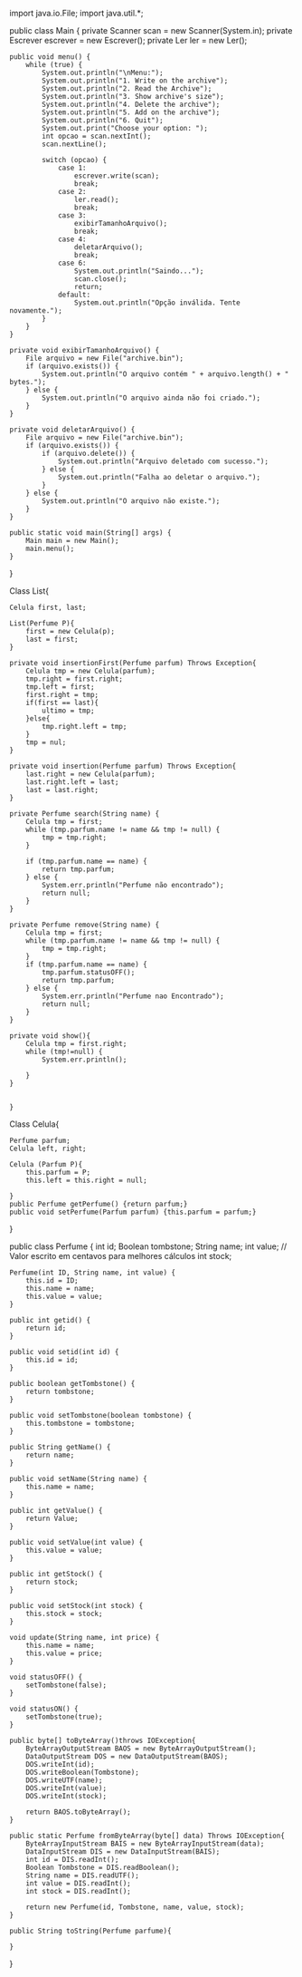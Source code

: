 import java.io.File;
import java.util.*;

public class Main {
    private Scanner scan = new Scanner(System.in);
    private Escrever escrever = new Escrever();
    private Ler ler = new Ler();

    public void menu() {
        while (true) {
            System.out.println("\nMenu:");
            System.out.println("1. Write on the archive");
            System.out.println("2. Read the Archive");
            System.out.println("3. Show archive's size");
            System.out.println("4. Delete the archive");
            System.out.println("5. Add on the archive");
            System.out.println("6. Quit");
            System.out.print("Choose your option: ");
            int opcao = scan.nextInt();
            scan.nextLine();
            
            switch (opcao) {
                case 1:
                    escrever.write(scan);
                    break;
                case 2:
                    ler.read();
                    break;
                case 3:
                    exibirTamanhoArquivo();
                    break;
                case 4:
                    deletarArquivo();
                    break;
                case 6:
                	System.out.println("Saindo...");
                	scan.close();
                	return;
                default:
                    System.out.println("Opção inválida. Tente novamente.");
            }
        }
    }

    private void exibirTamanhoArquivo() {
        File arquivo = new File("archive.bin");
        if (arquivo.exists()) {
            System.out.println("O arquivo contém " + arquivo.length() + " bytes.");
        } else {
            System.out.println("O arquivo ainda não foi criado.");
        }
    }

    private void deletarArquivo() {
        File arquivo = new File("archive.bin");
        if (arquivo.exists()) {
            if (arquivo.delete()) {
                System.out.println("Arquivo deletado com sucesso.");
            } else {
                System.out.println("Falha ao deletar o arquivo.");
            }
        } else {
            System.out.println("O arquivo não existe.");
        }
    }

    public static void main(String[] args) {
        Main main = new Main();
        main.menu();
    }
}

Class List{

    Celula first, last;

    List(Perfume P){
        first = new Celula(p);
        last = first;
    }

    private void insertionFirst(Perfume parfum) Throws Exception{
        Celula tmp = new Celula(parfum);
        tmp.right = first.right;
        tmp.left = first;
        first.right = tmp;
        if(first == last){
            ultimo = tmp;
        }else{
            tmp.right.left = tmp;
        }
        tmp = nul;
    }

    private void insertion(Perfume parfum) Throws Exception{
        last.right = new Celula(parfum);
        last.right.left = last;     
        last = last.right;
    }

    private Perfume search(String name) {
        Celula tmp = first;
        while (tmp.parfum.name != name && tmp != null) {
            tmp = tmp.right;
        }

        if (tmp.parfum.name == name) {
            return tmp.parfum;
        } else {
            System.err.println("Perfume não encontrado");
            return null;
        }
    }

    private Perfume remove(String name) {
        Celula tmp = first;
        while (tmp.parfum.name != name && tmp != null) {
            tmp = tmp.right;
        }
        if (tmp.parfum.name == name) {
            tmp.parfum.statusOFF();
            return tmp.parfum;
        } else {
            System.err.println("Perfume nao Encontrado");
            return null;
        }
    }

    private void show(){
        Celula tmp = first.right;
        while (tmp!=null) {
            System.err.println();
            
        }
    }


    }
Class Celula{

    Perfume parfum;
    Celula left, right;

    Celula (Parfum P){
        this.parfum = P;
        this.left = this.right = null;

    }
    public Perfume getPerfume() {return parfum;}
    public void setPerfume(Parfum parfum) {this.parfum = parfum;}
}

public class Perfume {
    int id;
    Boolean tombstone;
    String name;
    int value; // Valor escrito em centavos para melhores cálculos
    int stock;

    Perfume(int ID, String name, int value) {
        this.id = ID;
        this.name = name;
        this.value = value;
    }

    public int getid() {
        return id;
    }

    public void setid(int id) {
        this.id = id;
    }

    public boolean getTombstone() {
        return tombstone;
    }

    public void setTombstone(boolean tombstone) {
        this.tombstone = tombstone;
    }

    public String getName() {
        return name;
    }

    public void setName(String name) {
        this.name = name;
    }

    public int getValue() {
        return Value;
    }

    public void setValue(int value) {
        this.value = value;
    }

    public int getStock() {
        return stock;
    }

    public void setStock(int stock) {
        this.stock = stock;
    }

    void update(String name, int price) {
        this.name = name;
        this.value = price;
    }

    void statusOFF() {
        setTombstone(false);
    }

    void statusON() {
        setTombstone(true);
    }

    public byte[] toByteArray()throws IOException{
        ByteArrayOutputStream BAOS = new ByteArrayOutputStream();
        DataOutputStream DOS = new DataOutputStream(BAOS);
        DOS.writeInt(id);
        DOS.writeBoolean(Tombstone);
        DOS.writeUTF(name);
        DOS.writeInt(value);
        DOS.writeInt(stock);

        return BAOS.toByteArray();
    }

    public static Perfume fromByteArray(byte[] data) Throws IOException{
        ByteArrayInputStream BAIS = new ByteArrayInputStream(data);
        DataInputStream DIS = new DataInputStream(BAIS);
        int id = DIS.readInt();
        Boolean Tombstone = DIS.readBoolean();
        String name = DIS.readUTF();
        int value = DIS.readInt();
        int stock = DIS.readInt();

        return new Perfume(id, Tombstone, name, value, stock);
    }
    
    public String toString(Perfume parfume){
        
    }
    





}
